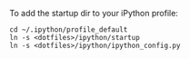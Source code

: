 To add the startup dir to your iPython profile:

```
cd ~/.ipython/profile_default
ln -s <dotfiles>/ipython/startup 
ln -s <dotfiles>/ipython/ipython_config.py
```


